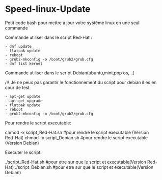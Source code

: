 # Speed-linux-Update
Petit code bash pour mettre a jour votre système linux en une seul commande

  Commande utiliser dans le script Red-Hat :
    
    
    
    
    
    - dnf update
    - flatpak update
    - reboot
    - grub2-mkconfig -o /boot/grub2/grub.cfg
    - dnf list kernel
  

  Commande utiliser dans le script Debian(ubuntu,mint,pop os,...)
  
  
  /!\ Je ne peux pas garantir le fonctionnement du script pour debian il es en cour de test





    - apt-get update
    - apt-get upgrade
    - flatpak update
    - reboot
    - grub2-mkconfig -o /boot/grub2/grub.cfg



Pour rendre le script executable:





chmod -x script_Red-Hat.sh  #pour rendre le script executable (Version Red-Hat)
chmod -x script_Debian.sh   #pour rendre le script executable (Version Debian)


Executer le script:





./script_Red-Hat.sh #pour etre sur que le script et executable(Version Red-Hat)
./script_Debian.sh  #pour etre sur que le script et executable(Version Debian)